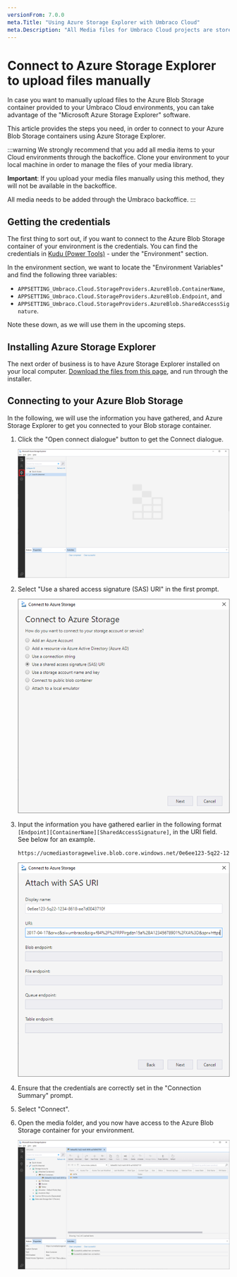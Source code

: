 ```yaml
---
versionFrom: 7.0.0
meta.Title: "Using Azure Storage Explorer with Umbraco Cloud"
meta.Description: "All Media files for Umbraco Cloud projects are stored in Azure Blob Storage contaiers. Each environment has a separate container linked to it."
---
```


# Connect to Azure Storage Explorer to upload files manually

In case you want to manually upload files to the Azure Blob Storage container provided to your Umbraco Cloud environments, you can take advantage of the "Microsoft Azure Storage Explorer" software.

This article provides the steps you need, in order to connect to your Azure Blob Storage containers using Azure Storage Explorer.

:::warning
We strongly recommend that you add all media items to your Cloud environments through the backoffice. Clone your environment to your local machine in order to manage the files of your media library.

**Important**: If you upload your media files manually using this method, they will not be available in the backoffice.

All media needs to be added through the Umbraco backoffice.
:::

## Getting the credentials

The first thing to sort out, if you want to connect to the Azure Blob Storage container of your environment is the credentials. You can find the credentials in [Kudu (Power Tools)](../../Power-Tools) - under the "Environment" section.

In the environment section, we want to locate the "Environment Variables" and find the following three variables:

* `APPSETTING_Umbraco.Cloud.StorageProviders.AzureBlob.ContainerName`,
* `APPSETTING_Umbraco.Cloud.StorageProviders.AzureBlob.Endpoint`, and
* `APPSETTING_Umbraco.Cloud.StorageProviders.AzureBlob.SharedAccessSignature`.

Note these down, as we will use them in the upcoming steps.

## Installing Azure Storage Explorer

The next order of business is to have Azure Storage Explorer installed on your local computer. [Download the files from this page](https://azure.microsoft.com/en-us/features/storage-explorer/), and run through the installer.

## Connecting to your Azure Blob Storage

In the following, we will use the information you have gathered, and Azure Storage Explorer to get you connected to your Blob storage container.

1. Click the "Open connect dialogue" button to get the Connect dialogue.

    ![Connect my machine](images/storage-explorer-connection.png)

2. Select "Use a shared access signature (SAS) URI" in the first prompt.

    ![Use a shared access signature (SAS) URI](images/select-connection.png)

3. Input the information you have gathered earlier in the following format `[Endpoint][ContainerName][SharedAccessSignature]`, in the URI field. See below for an example.

    ```xml
    https://ucmediastoragewelive.blob.core.windows.net/0e6ee123-5q22-1234-8618-ae7d0043710f?sv=2017-04-17&sr=c&si=umbraco&sig=f84%2F%2FRPPirgdzn15a%2BA12345678901%2FXA%3D&spr=https
    ```

    ![Attach with SAS URI](images/attach-blob.png)

4. Ensure that the credentials are correctly set in the "Connection Summary" prompt.

5. Select "Connect".

6. Open the media folder, and you now have access to the Azure Blob Storage container for your environment.

    ![Open media folder](images/storage-explorer-connected.png)
